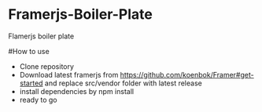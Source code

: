 # Framerjs-Boiler-Plate
Flamerjs boiler plate

#How to use
- Clone repository
- Download latest framerjs from https://github.com/koenbok/Framer#get-started and replace src/vendor folder with latest release
- install dependencies by npm install
- ready to go
